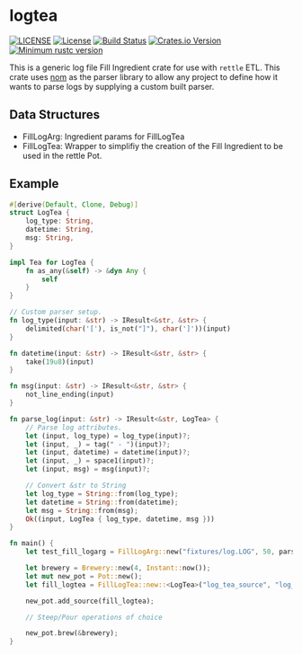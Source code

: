 # logtea

[![LICENSE](https://img.shields.io/badge/license-MIT-blue.svg)](LICENSE)
[![License](https://img.shields.io/badge/License-Apache%202.0-blue.svg)](https://opensource.org/licenses/Apache-2.0)
[![Build Status](https://travis-ci.com/slaterb1/logtea.svg?branch=master)](https://travis-ci.com/slaterb1/logtea)
[![Crates.io Version](https://img.shields.io/crates/v/logtea.svg)](https://crates.io/crates/logtea)
[![Minimum rustc version](https://img.shields.io/badge/rustc-1.35.0+-lightgray.svg)](#rust-version-requirements)

This is a generic log file Fill Ingredient crate for use with `rettle` ETL. This crate uses [nom](https://docs.rs/nom/) as the parser library to allow any project to define how it wants to parse logs by supplying a custom built parser.

## Data Structures
- FillLogArg: Ingredient params for FillLogTea
- FillLogTea: Wrapper to simplifiy the creation of the Fill Ingredient to be used in the rettle Pot.

## Example
```rust
#[derive(Default, Clone, Debug)]
struct LogTea {
    log_type: String,
    datetime: String,
    msg: String,
}

impl Tea for LogTea {
    fn as_any(&self) -> &dyn Any {
        self
    }
}

// Custom parser setup.
fn log_type(input: &str) -> IResult<&str, &str> {
    delimited(char('['), is_not("]"), char(']'))(input)
}

fn datetime(input: &str) -> IResult<&str, &str> {
    take(19u8)(input)
}

fn msg(input: &str) -> IResult<&str, &str> {
    not_line_ending(input)
}

fn parse_log(input: &str) -> IResult<&str, LogTea> {
    // Parse log attributes.
    let (input, log_type) = log_type(input)?;
    let (input, _) = tag(" - ")(input)?;
    let (input, datetime) = datetime(input)?;
    let (input, _) = space1(input)?;
    let (input, msg) = msg(input)?;

    // Convert &str to String
    let log_type = String::from(log_type);
    let datetime = String::from(datetime);
    let msg = String::from(msg);
    Ok((input, LogTea { log_type, datetime, msg }))
}

fn main() {
    let test_fill_logarg = FillLogArg::new("fixtures/log.LOG", 50, parse_log);

    let brewery = Brewery::new(4, Instant::now());
    let mut new_pot = Pot::new();
    let fill_logtea = FillLogTea::new::<LogTea>("log_tea_source", "log_fixture", test_fill_logarg);

    new_pot.add_source(fill_logtea);

    // Steep/Pour operations of choice

    new_pot.brew(&brewery);
}
```
